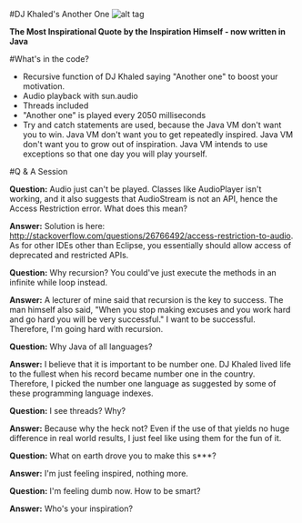 #DJ Khaled's Another One
![alt tag](http://cdn.pigeonsandplanes.com/wp-content/uploads/2015/12/dj-khaled-2015.jpg)

<b>The Most Inspirational Quote by the Inspiration Himself - now written in Java</b>

#What's in the code?
- Recursive function of DJ Khaled saying "Another one" to boost your motivation.
- Audio playback with sun.audio
- Threads included 
- "Another one" is played every 2050 milliseconds
- Try and catch statements are used, because the Java VM don't want you to win. Java VM don't want you to get repeatedly inspired. Java VM don't want you to grow out of inspiration. Java VM intends to use exceptions so that one day you will play yourself.

#Q & A Session

<b>Question:</b> Audio just can't be played. Classes like AudioPlayer isn't working, and it also suggests that AudioStream is not an API, hence the Access Restriction error. What does this mean?

<b>Answer:</b> Solution is here: http://stackoverflow.com/questions/26766492/access-restriction-to-audio. As for other IDEs other than Eclipse, you essentially should allow access of deprecated and restricted APIs.


<b>Question:</b> Why recursion? You could've just execute the methods in an infinite while loop instead.

<b>Answer:</b> A lecturer of mine said that recursion is the key to success. The man himself also said, "When you stop making excuses and you work hard and go hard you will be very successful." I want to be successful. Therefore, I'm going hard with recursion.


<b>Question:</b> Why Java of all languages?

<b>Answer:</b> I believe that it is important to be number one. DJ Khaled lived life to the fullest when his record became number one in the country. Therefore, I picked the number one language as suggested by some of these programming language indexes.

<b>Question:</b> I see threads? Why?

<b>Answer:</b> Because why the heck not? Even if the use of that yields no huge difference in real world results, I just feel like using them for the fun of it.


<b>Question:</b> What on earth drove you to make this s***?

<b>Answer:</b> I'm just feeling inspired, nothing more.


<b>Question:</b> I'm feeling dumb now. How to be smart?

<b>Answer:</b> Who's your inspiration?
